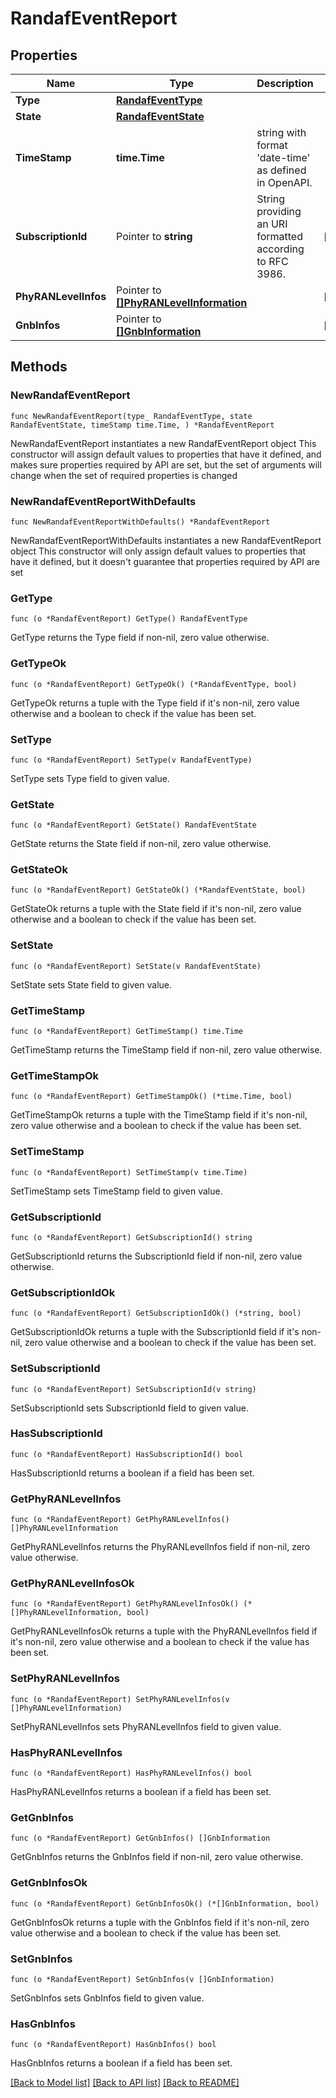 # RandafEventReport

## Properties

Name | Type | Description | Notes
------------ | ------------- | ------------- | -------------
**Type** | [**RandafEventType**](RandafEventType.md) |  | 
**State** | [**RandafEventState**](RandafEventState.md) |  | 
**TimeStamp** | **time.Time** | string with format &#39;date-time&#39; as defined in OpenAPI. | 
**SubscriptionId** | Pointer to **string** | String providing an URI formatted according to RFC 3986. | [optional] 
**PhyRANLevelInfos** | Pointer to [**[]PhyRANLevelInformation**](PhyRANLevelInformation.md) |  | [optional] 
**GnbInfos** | Pointer to [**[]GnbInformation**](GnbInformation.md) |  | [optional] 

## Methods

### NewRandafEventReport

`func NewRandafEventReport(type_ RandafEventType, state RandafEventState, timeStamp time.Time, ) *RandafEventReport`

NewRandafEventReport instantiates a new RandafEventReport object
This constructor will assign default values to properties that have it defined,
and makes sure properties required by API are set, but the set of arguments
will change when the set of required properties is changed

### NewRandafEventReportWithDefaults

`func NewRandafEventReportWithDefaults() *RandafEventReport`

NewRandafEventReportWithDefaults instantiates a new RandafEventReport object
This constructor will only assign default values to properties that have it defined,
but it doesn't guarantee that properties required by API are set

### GetType

`func (o *RandafEventReport) GetType() RandafEventType`

GetType returns the Type field if non-nil, zero value otherwise.

### GetTypeOk

`func (o *RandafEventReport) GetTypeOk() (*RandafEventType, bool)`

GetTypeOk returns a tuple with the Type field if it's non-nil, zero value otherwise
and a boolean to check if the value has been set.

### SetType

`func (o *RandafEventReport) SetType(v RandafEventType)`

SetType sets Type field to given value.


### GetState

`func (o *RandafEventReport) GetState() RandafEventState`

GetState returns the State field if non-nil, zero value otherwise.

### GetStateOk

`func (o *RandafEventReport) GetStateOk() (*RandafEventState, bool)`

GetStateOk returns a tuple with the State field if it's non-nil, zero value otherwise
and a boolean to check if the value has been set.

### SetState

`func (o *RandafEventReport) SetState(v RandafEventState)`

SetState sets State field to given value.


### GetTimeStamp

`func (o *RandafEventReport) GetTimeStamp() time.Time`

GetTimeStamp returns the TimeStamp field if non-nil, zero value otherwise.

### GetTimeStampOk

`func (o *RandafEventReport) GetTimeStampOk() (*time.Time, bool)`

GetTimeStampOk returns a tuple with the TimeStamp field if it's non-nil, zero value otherwise
and a boolean to check if the value has been set.

### SetTimeStamp

`func (o *RandafEventReport) SetTimeStamp(v time.Time)`

SetTimeStamp sets TimeStamp field to given value.


### GetSubscriptionId

`func (o *RandafEventReport) GetSubscriptionId() string`

GetSubscriptionId returns the SubscriptionId field if non-nil, zero value otherwise.

### GetSubscriptionIdOk

`func (o *RandafEventReport) GetSubscriptionIdOk() (*string, bool)`

GetSubscriptionIdOk returns a tuple with the SubscriptionId field if it's non-nil, zero value otherwise
and a boolean to check if the value has been set.

### SetSubscriptionId

`func (o *RandafEventReport) SetSubscriptionId(v string)`

SetSubscriptionId sets SubscriptionId field to given value.

### HasSubscriptionId

`func (o *RandafEventReport) HasSubscriptionId() bool`

HasSubscriptionId returns a boolean if a field has been set.

### GetPhyRANLevelInfos

`func (o *RandafEventReport) GetPhyRANLevelInfos() []PhyRANLevelInformation`

GetPhyRANLevelInfos returns the PhyRANLevelInfos field if non-nil, zero value otherwise.

### GetPhyRANLevelInfosOk

`func (o *RandafEventReport) GetPhyRANLevelInfosOk() (*[]PhyRANLevelInformation, bool)`

GetPhyRANLevelInfosOk returns a tuple with the PhyRANLevelInfos field if it's non-nil, zero value otherwise
and a boolean to check if the value has been set.

### SetPhyRANLevelInfos

`func (o *RandafEventReport) SetPhyRANLevelInfos(v []PhyRANLevelInformation)`

SetPhyRANLevelInfos sets PhyRANLevelInfos field to given value.

### HasPhyRANLevelInfos

`func (o *RandafEventReport) HasPhyRANLevelInfos() bool`

HasPhyRANLevelInfos returns a boolean if a field has been set.

### GetGnbInfos

`func (o *RandafEventReport) GetGnbInfos() []GnbInformation`

GetGnbInfos returns the GnbInfos field if non-nil, zero value otherwise.

### GetGnbInfosOk

`func (o *RandafEventReport) GetGnbInfosOk() (*[]GnbInformation, bool)`

GetGnbInfosOk returns a tuple with the GnbInfos field if it's non-nil, zero value otherwise
and a boolean to check if the value has been set.

### SetGnbInfos

`func (o *RandafEventReport) SetGnbInfos(v []GnbInformation)`

SetGnbInfos sets GnbInfos field to given value.

### HasGnbInfos

`func (o *RandafEventReport) HasGnbInfos() bool`

HasGnbInfos returns a boolean if a field has been set.


[[Back to Model list]](../README.md#documentation-for-models) [[Back to API list]](../README.md#documentation-for-api-endpoints) [[Back to README]](../README.md)


